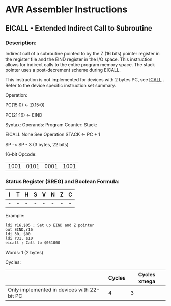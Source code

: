 AVR Assembler Instructions
==========================

EICALL - Extended Indirect Call to Subroutine
---------------------------------------------

### <a href="" id="N15399"></a> Description:

Indirect call of a subroutine pointed to by the Z (16 bits) pointer register in the register file and the EIND register in the I/O space. This instruction allows for indirect calls to the entire program memory space. The stack pointer uses a post-decrement scheme during EICALL.

This instruction is not implemented for devices with 2 bytes PC, see <a href="avrassembler.wb_ICALL.html" class="xref" title="ICALL - Indirect Call to Subroutine">ICALL</a> . Refer to the device specific instruction set summary.

Operation:

PC(15:0) ← Z(15:0)

PC(21:16) ← EIND

Syntax: Operands: Program Counter: Stack:

EICALL None See Operation STACK ← PC + 1

SP -&lt; SP - 3 (3 bytes, 22 bits)

16-bit Opcode:

|      |      |      |      |
|------|------|------|------|
| 1001 | 0101 | 0001 | 1001 |

### <a href="" id="N153D6"></a> Status Register (SREG) and Boolean Formula:

| I   | T   | H   | S   | V   | N   | Z   | C   |
|-----|-----|-----|-----|-----|-----|-----|-----|
| -   | -   | -   | -   | -   | -   | -   | -   |

Example:

``` programlisting
ldi r16,$05 ; Set up EIND and Z pointer
out EIND,r16
ldi 30, $00
ldi r31, $10
eicall ; Call to $051000
```

Words: 1 (2 bytes)

Cycles:

|                                            | Cycles | Cycles xmega |
|--------------------------------------------|--------|--------------|
| Only implemented in devices with 22-bit PC | 4      | 3            |
